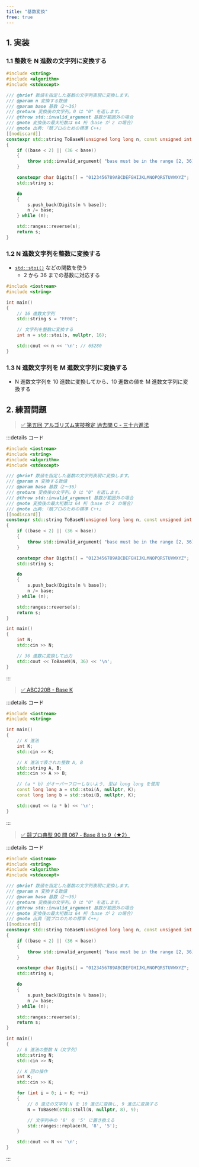 ```yaml
---
title: "基数変換"
free: true
---
```


## 1. 実装

### 1.1 整数を N 進数の文字列に変換する

```cpp
#include <string>
#include <algorithm>
#include <stdexcept>

/// @brief 数値を指定した基数の文字列表現に変換します。
/// @param n 変換する数値
/// @param base 基数（2～36）
/// @return 変換後の文字列。0 は "0" を返します。
/// @throw std::invalid_argument 基数が範囲外の場合
/// @note 変換後の最大桁数は 64 桁（base が 2 の場合）
/// @note 出典:『競プロのための標準 C++』
[[nodiscard]]
constexpr std::string ToBaseN(unsigned long long n, const unsigned int base)
{
	if ((base < 2) || (36 < base))
	{
		throw std::invalid_argument{ "base must be in the range [2, 36]." };
	}

	constexpr char Digits[] = "0123456789ABCDEFGHIJKLMNOPQRSTUVWXYZ";
	std::string s;

	do
	{
		s.push_back(Digits[n % base]);
		n /= base;
	} while (n);

	std::ranges::reverse(s);
	return s;
}
```


### 1.2 N 進数文字列を整数に変換する
- [`std::stoi()`](./stoi) などの関数を使う
	- 2 から 36 までの基数に対応する

```cpp
#include <iostream>
#include <string>

int main()
{
	// 16 進数文字列
	std::string s = "FF00";

	// 文字列を整数に変換する
	int n = std::stoi(s, nullptr, 16);

	std::cout << n << '\n'; // 65280
}
```


### 1.3 N 進数文字列を M 進数文字列に変換する
- N 進数文字列を 10 進数に変換してから、10 進数の値を M 進数文字列に変換する


## 2. 練習問題

> [✅ 第五回 アルゴリズム実技検定 過去問 C - 三十六進法](https://atcoder.jp/contests/past202012-open/tasks/past202012_c)

:::details コード
```cpp
#include <iostream>
#include <string>
#include <algorithm>
#include <stdexcept>

/// @brief 数値を指定した基数の文字列表現に変換します。
/// @param n 変換する数値
/// @param base 基数（2～36）
/// @return 変換後の文字列。0 は "0" を返します。
/// @throw std::invalid_argument 基数が範囲外の場合
/// @note 変換後の最大桁数は 64 桁（base が 2 の場合）
/// @note 出典:『競プロのための標準 C++』
[[nodiscard]]
constexpr std::string ToBaseN(unsigned long long n, const unsigned int base)
{
	if ((base < 2) || (36 < base))
	{
		throw std::invalid_argument{ "base must be in the range [2, 36]." };
	}

	constexpr char Digits[] = "0123456789ABCDEFGHIJKLMNOPQRSTUVWXYZ";
	std::string s;

	do
	{
		s.push_back(Digits[n % base]);
		n /= base;
	} while (n);

	std::ranges::reverse(s);
	return s;
}

int main()
{
	int N;
	std::cin >> N;

	// 36 進数に変換して出力
	std::cout << ToBaseN(N, 36) << '\n';
}
```
:::


> [✅ ABC220B - Base K](https://atcoder.jp/contests/abc220/tasks/abc220_b)

:::details コード
```cpp
#include <iostream>
#include <string>

int main()
{
	// K 進法
	int K;
	std::cin >> K;

	// K 進法で表された整数 A, B
	std::string A, B;
	std::cin >> A >> B;

	// (a * b) がオーバーフローしないよう, 型は long long を使用
	const long long a = std::stoi(A, nullptr, K);
	const long long b = std::stoi(B, nullptr, K);

	std::cout << (a * b) << '\n';
}
```
:::


> [✅ 競プロ典型 90 問 067 - Base 8 to 9（★2）](https://atcoder.jp/contests/typical90/tasks/typical90_bo)

:::details コード
```cpp
#include <iostream>
#include <string>
#include <algorithm>
#include <stdexcept>

/// @brief 数値を指定した基数の文字列表現に変換します。
/// @param n 変換する数値
/// @param base 基数（2～36）
/// @return 変換後の文字列。0 は "0" を返します。
/// @throw std::invalid_argument 基数が範囲外の場合
/// @note 変換後の最大桁数は 64 桁（base が 2 の場合）
/// @note 出典『競プロのための標準 C++』
[[nodiscard]]
constexpr std::string ToBaseN(unsigned long long n, const unsigned int base)
{
	if ((base < 2) || (36 < base))
	{
		throw std::invalid_argument{ "base must be in the range [2, 36]." };
	}

	constexpr char Digits[] = "0123456789ABCDEFGHIJKLMNOPQRSTUVWXYZ";
	std::string s;

	do
	{
		s.push_back(Digits[n % base]);
		n /= base;
	} while (n);

	std::ranges::reverse(s);
	return s;
}

int main()
{
	// 8 進法の整数 N（文字列）
	std::string N;
	std::cin >> N;

	// K 回の操作
	int K;
	std::cin >> K;

	for (int i = 0; i < K; ++i)
	{
		// 8 進法の文字列 N を 10 進法に変換し, 9 進法に変換する
		N = ToBaseN(std::stoll(N, nullptr, 8), 9);

		// 文字列中の '8' を '5' に置き換える
		std::ranges::replace(N, '8', '5');
	}

	std::cout << N << '\n';
}
```
:::

